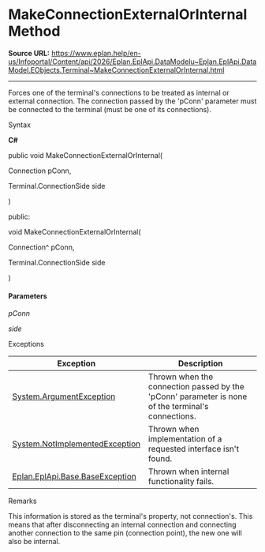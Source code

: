 # MakeConnectionExternalOrInternal Method

**Source URL:** https://www.eplan.help/en-us/Infoportal/Content/api/2026/Eplan.EplApi.DataModelu~Eplan.EplApi.DataModel.EObjects.Terminal~MakeConnectionExternalOrInternal.html

---

Forces one of the terminal's connections to be treated as internal or external connection. The connection passed by the 'pConn' parameter must be connected to the terminal (must be one of its connections).

Syntax

**C#**



public void MakeConnectionExternalOrInternal( 

   Connection pConn,

   Terminal.ConnectionSide side

)

public:

void MakeConnectionExternalOrInternal( 

   Connection^ pConn,

   Terminal.ConnectionSide side

)


#### Parameters

*pConn*


*side*

Exceptions

| Exception | Description |
| --- | --- |
| [System.ArgumentException](#) | Thrown when the connection passed by the 'pConn' parameter is none of the terminal's connections. |
| [System.NotImplementedException](#) | Thrown when implementation of a requested interface isn't found. |
| [Eplan.EplApi.Base.BaseException](Eplan.EplApi.Baseu~Eplan.EplApi.Base.BaseException.html) | Thrown when internal functionality fails. |

Remarks

This information is stored as the terminal's property, not connection's. This means that after disconnecting an internal connection and connecting another connection to the same pin (connection point), the new one will also be internal.

